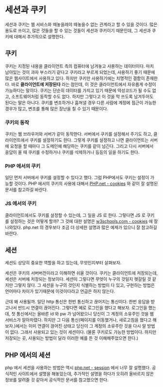 # 세션과 쿠키

세션과 쿠키는 웹 서비스와 떼놓을레야 떼놓을수 없는 관계라고 할 수 있을 것이다. 많은 용도로 쓰이고, 많은 것들을 할 수 있는 것들이 세션과 쿠키이기 때문인데, 그 세션과 쿠키에 대해서 추가적으로 설명한다.

## 쿠키

쿠키는 지정된 내용을 클라이언트 측의 컴퓨터에 남겨놓고 사용하는 데이터이다. 마치 남아있는 것이 과자 부스러기 같다고 쿠키라고 부르게 되었는데, 사용하기 좋기 때문에 많은 웹사이트에서 사용하고 있다. 하지만 쿠키만 사용하기에는 치명적인 결함이 존재한다. 바로 **클라이언트에 저장된다** 라는 점인데, 이 것은 클라이언트에서 자유롭게 수정이 가능하다는 말이다. 쿠키는 단순히 데이터를 가지고 있기 때문에 악성코드가 될 수도 없고, 소프트웨어처럼 동작할 수도 없다. 하지만 그렇다고 이 것을 막 쓰도록 남겨두어도 된다는 말은 아니다. 쿠키를 변조하거나 훔쳐낼 경우 다른 사람에 계정에 접근이 가능한 경우가 많고, 변조를 통해 많은 장난을 칠 수 있기 때문이다.

### 쿠키의 동작

쿠키는 웹 브라우저와 서버가 같이 동작한다. 서버에서 쿠키를 설정해서 주기도 하고, 클라이언트에서 쿠키를 설정하기도 한다. 그렇게 쿠키를 설정하고 나면 클라이언트는 서버에 요청을 할 때마다 그 도메인에 해당하는 쿠키를 같이 넘긴다. 그리고 다시 서버에서 응답이 올 때 쿠키를 수정하거나 쿠키를 삭제하거나 등등의 일을 하기도 한다.

### PHP 에서의 쿠키
일단 먼저 서버에서 쿠키를 설정할 수 있다고 했다. 그럼 PHP에서도 쿠키는 설정이 가능할 것이다. PHP 에서의 쿠키의 사용에 대해서 [PHP.net - cookies](http://php.net/manual/kr/features.cookies.php) 와 같이 잘 설명된 문서를 참고하길 바란다.

### JS 에서의 쿠키
클라이언트에서도 쿠키를 설정할 수 있는데, 그 일을 JS 로 한다. 그렇다면 JS 로 쿠키를 설정하는 것은 어떻게 할까? 그 것에 대한 설명은 [w3schools.com - cookies](http://www.w3schools.com/js/js_cookies.asp) 에 잘 나와있다. php.net 의 경우보다 조금 더 상세한 설명과 많은 예제가 있으니 잘 참고하길 바란다.

## 세션

세션도 상당히 중요한 역할을 하고 있는데, 무엇인지부터 살펴보자.

세션은 쿠키의 서버버전이라고 이해하면 쉬울 것이다. 쿠키는 클라이언트에 저장되는데, 세션은 서버에 저장되는 정보이다. 세션이 그렇다면 무엇이 누구의 것일지 헷갈릴 것 같지만 그렇지 않다. 그 세션을 누구의 것인지 식별하는 방법이 다 있고, 구현하는 방법은 언어마다 차이가 있기때문에 이것이다라고 언급은 하지 않는다.

근데 왜 사용될까. 일단 http 통신은 한번 통신하고 끊어지는 통신이다. 한번 응답을 받고나서 반드시 연결이 끊어진다. 그렇다면 예로 로그인을 했다고 해보자. 로그인을 했는데, 첫 통신에서는 올바른 id 와 pw 가 넘어왔으니 당신이 그 계정의 소유주인 것을 웹 서비스가 알아차렸다. 하지만 그 다음 통신(페이지를 이동했거나, 새로고침을 했다고 해보자.)에서는 이미 연결이 끊어진 상태고 당신이 그 계정의 소유주란 것을 다시 알 방법이 없다. 그래서 사용되고 있는 것이 세션이다. (물론 쿠키로도 가능한 방법이다. 하지만 저장되는 곳, 사용되는 방법이 달라 이러한 예를 든 것 이해해주었으면 한다.)

## PHP 에서의 세션

php 에서 세션을 사용하는 방법은 역시 [php.net - session](http://php.net/manual/kr/book.session.php) 에서 너무 잘 설명했다. 공식적인 사이트에서 설명을 해놓았는데, 추가적인 설명을 하다가 오히려 올바르지 않은 정보를 알려줄 것 같아서 공식적인 문서를 참고했으면 한다.
